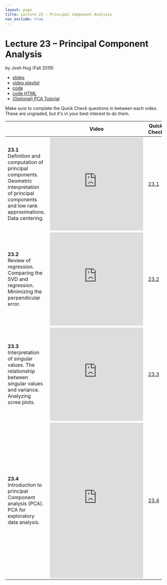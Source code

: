 ```yaml
---
layout: page
title: Lecture 23 – Principal Component Analysis
nav_exclude: true
---
```


# Lecture 23 – Principal Component Analysis

by Josh Hug (Fall 2019)

- [slides](https://docs.google.com/presentation/d/1WEPZm0m5WTD-XGs11OQZ0JrG7ksVCKujyEUVTDbnmxM/edit?usp=sharing)
- [video playlist](https://www.youtube.com/playlist?list=PLQCcNQgUcDfpHmwmjTZxdkRCEnVVGuiU1)
- [code](https://data100.datahub.berkeley.edu/hub/user-redirect/git-sync?repo=https://github.com/DS-100/su20&subPath=lecture/lec23/)
- [code HTML](../../resources/assets/lectures/lec23/lec23.html)
- [(Optional) PCA Tutorial](https://arxiv.org/pdf/1404.1100.pdf)

Make sure to complete the Quick Check questions in between each video. These are ungraded, but it's in your best interest to do them.

<table>
<colgroup>
<col style="width: 25%" />
<col style="width: 25%" />
<col style="width: 25%" />
</colgroup>
<thead>
<tr class="header">
<th></th>
<th>Video</th>
<th>Quick Check</th>
</tr>
</thead>
<tbody>
<tr>
<td><strong>23.1</strong> <br>Definition and computation of principal components. Geometric interpretation of principal components and low rank approximations. Data centering.</td>
<td><iframe width="300" height="300" height src="https://youtube.com/embed/zET7IIsg42M" frameborder="0" allow="accelerometer; autoplay; encrypted-media; gyroscope; picture-in-picture" allowfullscreen></iframe></td>
<td><a href="https://forms.gle/hzqCZbK7ju6t9NDc9" target="\_blank">23.1</a></td>
</tr>
<tr>
<td><strong>23.2</strong> <br>Review of regression. Comparing the SVD and regression. Minimizing the perpendicular error.</td>
<td><iframe width="300" height="300" height src="https://youtube.com/embed/DeWQRqQ4Lg0" frameborder="0" allow="accelerometer; autoplay; encrypted-media; gyroscope; picture-in-picture" allowfullscreen></iframe></td>
<td><a href="https://forms.gle/NtE6R6ZELvAhNfzK7" target="\_blank">23.2</a></td>
</tr>
<tr>
<td><strong>23.3</strong> <br>Interpretation of singular values. The relationship between singular values and variance. Analyzing scree plots.</td>
<td><iframe width="300" height="300" height src="https://youtube.com/embed/bIAvMewWfXA" frameborder="0" allow="accelerometer; autoplay; encrypted-media; gyroscope; picture-in-picture" allowfullscreen></iframe></td>
<td><a href="https://forms.gle/F7zjg6734cw8y2k1A" target="\_blank">23.3</a></td>
</tr>
<tr>
<td><strong>23.4</strong> <br>Introduction to principal Component analysis (PCA). PCA for exploratory data analysis.</td>
<td><iframe width="300" height="500" height src="https://youtube.com/embed/4sOxqbGYFdU" frameborder="0" allow="accelerometer; autoplay; encrypted-media; gyroscope; picture-in-picture" allowfullscreen></iframe></td>
<td><a href="https://forms.gle/s8znr9FEAz7RFxfz8" target="\_blank">23.4</a></td>
</tr>
